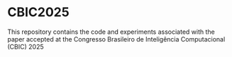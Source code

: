 # CBIC2025
This repository contains the code and experiments associated with the paper accepted at the Congresso Brasileiro de Inteligência Computacional (CBIC) 2025
